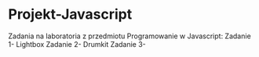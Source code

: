 # Projekt-Javascript
Zadania na laboratoria z przedmiotu Programowanie w Javascript:
Zadanie 1- Lightbox
Zadanie 2- Drumkit
Zadanie 3- 
